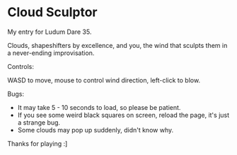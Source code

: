 # Cloud Sculptor

My entry for Ludum Dare 35.

Clouds, shapeshifters by excellence, and you, the wind that sculpts them in a never-ending improvisation.

Controls:

WASD to move, mouse to control wind direction, left-click to blow.

Bugs:

- It may take 5 - 10 seconds to load, so please be patient.
- If you see some weird black squares on screen, reload the page, it's just
  a strange bug.
- Some clouds may pop up suddenly, didn't know why.

Thanks for playing :]
